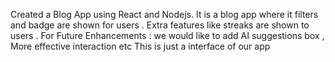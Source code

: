 Created a Blog App using React and Nodejs.
It is a blog app where it filters and badge are shown for users . Extra features like streaks are shown to users .
For Future Enhancements : we would like to add AI suggestions box , More effective interaction etc 
This is just a interface of our app
